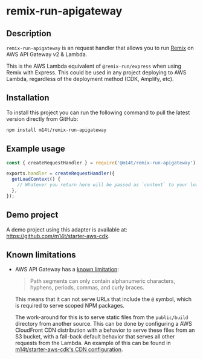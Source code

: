 # remix-run-apigateway

## Description

`remix-run-apigateway` is an request handler that allows you to run
[Remix](http://remix.run/) on AWS API Gateway v2 & Lambda.

This is the AWS Lambda equivalent of `@remix-run/express` when using Remix with
Express. This could be used in any project deploying to AWS Lambda, regardless
of the deployment method (CDK, Amplify, etc).

## Installation

To install this project you can run the following command to pull the latest version directly from GitHub:

```bash
npm install m14t/remix-run-apigateway
```

## Example usage

```typescript
const { createRequestHandler } = require('@m14t/remix-run-apigateway');

exports.handler = createRequestHandler({
  getLoadContext() {
    // Whatever you return here will be passed as `context` to your loaders.
  },
});
```

## Demo project

A demo project using this adapter is available at: https://github.com/m14t/starter-aws-cdk.

## Known limitations

- AWS API Gateway has a [known limitation][api-gateway-known-issues]:

  > Path segments can only contain alphanumeric characters, hyphens, periods, commas, and curly braces.

  This means that it can not serve URLs that include the `@` symbol, which is required to serve scoped NPM packages.

  The work-around for this is to serve static files from the `public/build` directory from another source. This can be done by configuring a AWS CloudFront CDN distribution with a behavior to serve these files from an S3 bucket, with a fall-back default behavior that serves all other requests from the Lambda. An example of this can be found in [m14t/starter-aws-cdk's CDN configuration][cdn-example].

[api-gateway-known-issues]: https://docs.aws.amazon.com/apigateway/latest/developerguide/api-gateway-known-issues.html#api-gateway-known-issues-rest-apis
[cdn-example]: https://github.com/m14t/starter-aws-cdk/blob/6186fc434cbd8dbec8bbda75846e4efdfd471787/cdk/lib/cdn.ts#L48-L69
